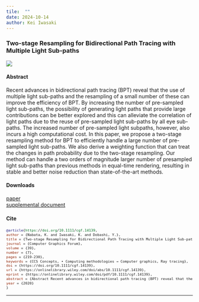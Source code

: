 ```yaml
---
tile:  ""
date: 2024-10-14
author: Kei Iwasaki
---
```

### Two-stage Resampling for Bidirectional Path Tracing with Multiple Light Sub-paths
<img src="../img/pg2020.jpg">


#### Abstract
Recent advances in bidirectional path tracing (BPT) reveal that the use of multiple light sub-paths and the resampling of a small number of these can improve the efficiency of BPT. By increasing the number of pre-sampled light sub-paths, the possibility of generating light paths that provide large contributions can be better explored and this can alleviate the correlation of light paths due to the reuse of pre-sampled light sub-paths by all eye sub-paths. The increased number of pre-sampled light subpaths, however, also incurs a high computational cost. In this paper, we propose a two-stage resampling method for BPT to efficiently handle a large number of pre-sampled light sub-paths. We also derive a weighting function that can treat the changes in path probability due to the two-stage resampling. Our method can handle a two orders of magnitude larger number of presampled light sub-paths than previous methods in equal-time rendering, resulting in stable and better noise reduction than state-of-the-art methods.

#### Downloads
<i class="fa-solid fa-file-pdf"></i> <a href="./pg2020.pdf">paper</a> <br>
<i class="fa-solid fa-file-pdf"></i> <a href="./pg2020_supplemental.pdf">supplemental document</a> <br>

#### Cite
<span style="font-size:80%;">

``` bibtex
@article{https://doi.org/10.1111/cgf.14139,
author = {Nabata, K. and Iwasaki, K. and Dobashi, Y.},
title = {Two-stage Resampling for Bidirectional Path Tracing with Multiple Light Sub-paths},
journal = {Computer Graphics Forum},
volume = {39},
number = {7},
pages = {219-230},
keywords = {CCS Concepts, • Computing methodologies → Computer graphics, Ray tracing},
doi = {https://doi.org/10.1111/cgf.14139},
url = {https://onlinelibrary.wiley.com/doi/abs/10.1111/cgf.14139},
eprint = {https://onlinelibrary.wiley.com/doi/pdf/10.1111/cgf.14139},
abstract = {Abstract Recent advances in bidirectional path tracing (BPT) reveal that the use of multiple light sub-paths and the resampling of a small number of these can improve the efficiency of BPT. By increasing the number of pre-sampled light sub-paths, the possibility of generating light paths that provide large contributions can be better explored and this can alleviate the correlation of light paths due to the reuse of pre-sampled light sub-paths by all eye sub-paths. The increased number of pre-sampled light subpaths, however, also incurs a high computational cost. In this paper, we propose a two-stage resampling method for BPT to efficiently handle a large number of pre-sampled light sub-paths. We also derive a weighting function that can treat the changes in path probability due to the two-stage resampling. Our method can handle a two orders of magnitude larger number of presampled light sub-paths than previous methods in equal-time rendering, resulting in stable and better noise reduction than state-of-the-art methods.},
year = {2020}
}
```
</span>

---

